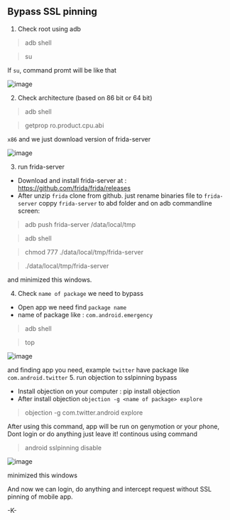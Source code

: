 ## Bypass SSL pinning
1.  Check root using adb
>   adb shell

>   su

If `su`, command promt will be like that

![image](https://user-images.githubusercontent.com/63294758/227363205-c57f7fe4-05d0-4e6a-ab90-c1bcf1cbeb91.png)

2.  Check architecture (based on 86 bit or 64 bit)

>   adb shell

>   getprop ro.product.cpu.abi

`x86` and we just download version of frida-server

![image](https://user-images.githubusercontent.com/63294758/227363291-c9d06bb1-3fd0-441a-abf7-4fcb9afbea9e.png)

3.  run frida-server 
-   Download and install frida-server at : https://github.com/frida/frida/releases
-   After unzip `frida` clone from github. just rename binaries file to `frida-server` coppy `frida-server` to abd folder and on adb commandline screen: 
>   adb push frida-server /data/local/tmp 

>   adb shell

>   chmod 777 ./data/local/tmp/frida-server

>   ./data/local/tmp/frida-server

and minimized this windows.  

4.  Check `name of package` we need to bypass
-   Open app we need find `package name`
-   name of package like : `com.android.emergency` 
>   adb shell

>   top

![image](https://user-images.githubusercontent.com/63294758/227427844-6cad9db1-9385-4c1c-adbf-d8a0544f0309.png)


and finding app you need, example `twitter` have package like `com.android.twitter`
5.  run objection to sslpinning bypass
-   Install objection on your computer : pip install objection  
-   After install objection `objection -g <name of package> explore`
>   objection -g com.twitter.android explore

After using this command, app will be run on genymotion or your phone, Dont login or do anything just leave it!
continous using command

>   android sslpinning disable

![image](https://user-images.githubusercontent.com/63294758/227427808-e3a90c81-5f88-4d3b-ac3b-88bab5865c26.png)


minimized this windows

And now we can login, do anything and intercept request without SSL pinning of mobile app.


-K-


